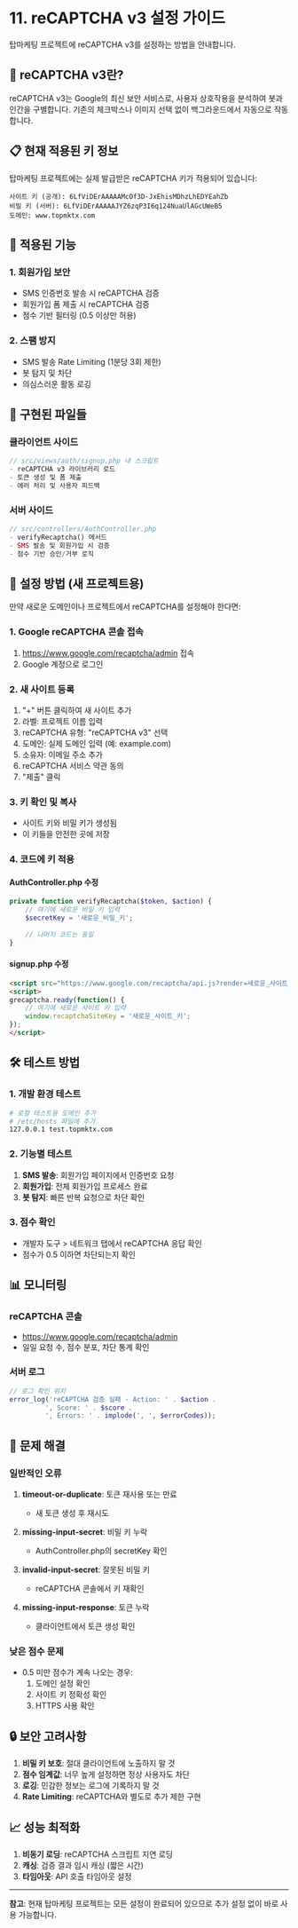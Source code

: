 # 11. reCAPTCHA v3 설정 가이드

탑마케팅 프로젝트에 reCAPTCHA v3를 설정하는 방법을 안내합니다.

## 🔐 reCAPTCHA v3란?

reCAPTCHA v3는 Google의 최신 보안 서비스로, 사용자 상호작용을 분석하여 봇과 인간을 구별합니다. 기존의 체크박스나 이미지 선택 없이 백그라운드에서 자동으로 작동합니다.

## 📋 현재 적용된 키 정보

탑마케팅 프로젝트에는 실제 발급받은 reCAPTCHA 키가 적용되어 있습니다:

```
사이트 키 (공개): 6LfViDErAAAAAMcOf3D-JxEhisMDhzLhEDYEahZb
비밀 키 (서버): 6LfViDErAAAAAJYZ6zqP3I6q124NuaUlAGcUWeB5
도메인: www.topmktx.com
```

## 🚀 적용된 기능

### 1. 회원가입 보안
- SMS 인증번호 발송 시 reCAPTCHA 검증
- 회원가입 폼 제출 시 reCAPTCHA 검증
- 점수 기반 필터링 (0.5 이상만 허용)

### 2. 스팸 방지
- SMS 발송 Rate Limiting (1분당 3회 제한)
- 봇 탐지 및 차단
- 의심스러운 활동 로깅

## 📁 구현된 파일들

### 클라이언트 사이드
```javascript
// src/views/auth/signup.php 내 스크립트
- reCAPTCHA v3 라이브러리 로드
- 토큰 생성 및 폼 제출
- 에러 처리 및 사용자 피드백
```

### 서버 사이드
```php
// src/controllers/AuthController.php
- verifyRecaptcha() 메서드
- SMS 발송 및 회원가입 시 검증
- 점수 기반 승인/거부 로직
```

## 🔧 설정 방법 (새 프로젝트용)

만약 새로운 도메인이나 프로젝트에서 reCAPTCHA를 설정해야 한다면:

### 1. Google reCAPTCHA 콘솔 접속
1. https://www.google.com/recaptcha/admin 접속
2. Google 계정으로 로그인

### 2. 새 사이트 등록
1. "+" 버튼 클릭하여 새 사이트 추가
2. 라벨: 프로젝트 이름 입력
3. reCAPTCHA 유형: "reCAPTCHA v3" 선택
4. 도메인: 실제 도메인 입력 (예: example.com)
5. 소유자: 이메일 주소 추가
6. reCAPTCHA 서비스 약관 동의
7. "제출" 클릭

### 3. 키 확인 및 복사
- 사이트 키와 비밀 키가 생성됨
- 이 키들을 안전한 곳에 저장

### 4. 코드에 키 적용

#### AuthController.php 수정
```php
private function verifyRecaptcha($token, $action) {
    // 여기에 새로운 비밀 키 입력
    $secretKey = '새로운_비밀_키';
    
    // 나머지 코드는 동일
}
```

#### signup.php 수정
```html
<script src="https://www.google.com/recaptcha/api.js?render=새로운_사이트_키"></script>
<script>
grecaptcha.ready(function() {
    // 여기에 새로운 사이트 키 입력
    window.recaptchaSiteKey = '새로운_사이트_키';
});
</script>
```

## 🛠️ 테스트 방법

### 1. 개발 환경 테스트
```bash
# 로컬 테스트용 도메인 추가
# /etc/hosts 파일에 추가
127.0.0.1 test.topmktx.com
```

### 2. 기능별 테스트
1. **SMS 발송**: 회원가입 페이지에서 인증번호 요청
2. **회원가입**: 전체 회원가입 프로세스 완료
3. **봇 탐지**: 빠른 반복 요청으로 차단 확인

### 3. 점수 확인
- 개발자 도구 > 네트워크 탭에서 reCAPTCHA 응답 확인
- 점수가 0.5 이하면 차단되는지 확인

## 📊 모니터링

### reCAPTCHA 콘솔
- https://www.google.com/recaptcha/admin
- 일일 요청 수, 점수 분포, 차단 통계 확인

### 서버 로그
```php
// 로그 확인 위치
error_log('reCAPTCHA 검증 실패 - Action: ' . $action . 
         ', Score: ' . $score . 
         ', Errors: ' . implode(', ', $errorCodes));
```

## 🚨 문제 해결

### 일반적인 오류

1. **timeout-or-duplicate**: 토큰 재사용 또는 만료
   - 새 토큰 생성 후 재시도

2. **missing-input-secret**: 비밀 키 누락
   - AuthController.php의 secretKey 확인

3. **invalid-input-secret**: 잘못된 비밀 키
   - reCAPTCHA 콘솔에서 키 재확인

4. **missing-input-response**: 토큰 누락
   - 클라이언트에서 토큰 생성 확인

### 낮은 점수 문제
- 0.5 미만 점수가 계속 나오는 경우:
  1. 도메인 설정 확인
  2. 사이트 키 정확성 확인
  3. HTTPS 사용 확인

## 🔒 보안 고려사항

1. **비밀 키 보호**: 절대 클라이언트에 노출하지 말 것
2. **점수 임계값**: 너무 높게 설정하면 정상 사용자도 차단
3. **로깅**: 민감한 정보는 로그에 기록하지 말 것
4. **Rate Limiting**: reCAPTCHA와 별도로 추가 제한 구현

## 📈 성능 최적화

1. **비동기 로딩**: reCAPTCHA 스크립트 지연 로딩
2. **캐싱**: 검증 결과 임시 캐싱 (짧은 시간)
3. **타임아웃**: API 호출 타임아웃 설정

---

**참고**: 현재 탑마케팅 프로젝트는 모든 설정이 완료되어 있으므로 추가 설정 없이 바로 사용 가능합니다. 